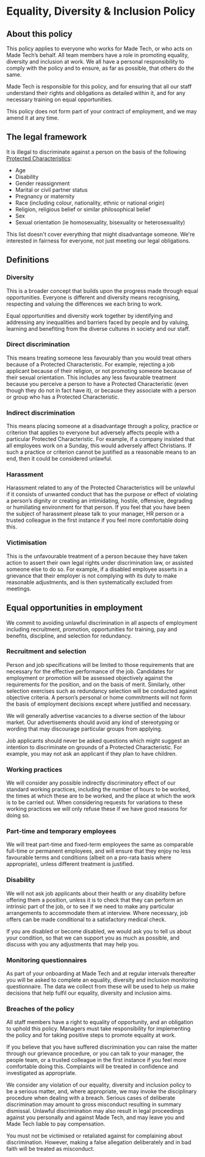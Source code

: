 # Equality, Diversity & Inclusion Policy

## About this policy

This policy applies to everyone who works for Made Tech, or who acts on Made Tech’s behalf. All team members have a role in promoting equality, diversity and inclusion at work. We all have a personal responsibility to comply with the policy and to ensure, as far as possible, that others do the same.

Made Tech is responsible for this policy, and for ensuring that all our staff understand their rights and obligations as detailed within it, and for any necessary training on equal opportunities.

This policy does not form part of your contract of employment, and we may amend it at any time.

## The legal framework

It is illegal to discriminate against a person on the basis of the following [Protected Characteristics](https://www.gov.uk/discrimination-your-rights):

- Age
- Disability
- Gender reassignment
- Marital or civil partner status
- Pregnancy or maternity
- Race (including colour, nationality, ethnic or national origin)
- Religion, religious belief or similar philosophical belief
- Sex
- Sexual orientation (ie homosexuality, bisexuality or heterosexuality)

This list doesn't cover everything that might disadvantage someone. We're interested in fairness for everyone, not just meeting our legal obligations.

## Definitions

### Diversity

This is a broader concept that builds upon the progress made through equal opportunities. Everyone is different and diversity means recognising, respecting and valuing the differences we each bring to work.

Equal opportunities and diversity work together by identifying and addressing any inequalities and barriers faced by people and by valuing, learning and benefiting from the diverse cultures in society and our staff.

### Direct discrimination

This means treating someone less favourably than you would treat others because of a Protected Characteristic. For example, rejecting a job applicant because of their religion, or not promoting someone because of their sexual orientation. This includes any less favourable treatment because you perceive a person to have a Protected Characteristic (even though they do not in fact have it), or because they associate with a person or group who has a Protected Characteristic.

### Indirect discrimination

This means placing someone at a disadvantage through a policy, practice or criterion that applies to everyone but adversely affects people with a particular Protected Characteristic. For example, if a company insisted that all employees work on a Sunday, this would adversely affect Christians. If such a practice or criterion cannot be justified as a reasonable means to an end, then it could be considered unlawful.

### Harassment

Harassment related to any of the Protected Characteristics will be unlawful if it consists of unwanted conduct that has the purpose or effect of violating a person’s dignity or creating an intimidating, hostile, offensive, degrading or humiliating environment for that person. If you feel that you have been the subject of harassment please talk to your manager, HR person or a trusted colleague in the first instance if you feel more comfortable doing this.

### Victimisation

This is the unfavourable treatment of a person because they have taken action to assert their own legal rights under discrimination law, or assisted someone else to do so. For example, if a disabled employee asserts in a grievance that their employer is not complying with its duty to make reasonable adjustments, and is then systematically excluded from meetings.

## Equal opportunities in employment

We commit to avoiding unlawful discrimination in all aspects of employment including recruitment, promotion, opportunities for training, pay and benefits, discipline, and selection for redundancy.

### Recruitment and selection

Person and job specifications will be limited to those requirements that are necessary for the effective performance of the job. Candidates for employment or promotion will be assessed objectively against the requirements for the position, and on the basis of merit. Similarly, other selection exercises such as redundancy selection will be conducted against objective criteria. A person’s personal or home commitments will not form the basis of employment decisions except where justified and necessary.

We will generally advertise vacancies to a diverse section of the labour market. Our advertisements should avoid any kind of stereotyping or wording that may discourage particular groups from applying.

Job applicants should never be asked questions which might suggest an intention to discriminate on grounds of a Protected Characteristic. For example, you may not ask an applicant if they plan to have children.

### Working practices

We will consider any possible indirectly discriminatory effect of our standard working practices, including the number of hours to be worked, the times at which these are to be worked, and the place at which the work is to be carried out. When considering requests for variations to these working practices we will only refuse these if we have good reasons for doing so.

### Part-time and temporary employees

We will treat part-time and fixed-term employees the same as comparable full-time or permanent employees, and will ensure that they enjoy no less favourable terms and conditions (albeit on a pro-rata basis where appropriate), unless different treatment is justified.

### Disability

We will not ask job applicants about their health or any disability before offering them a position, unless it is to check that they can perform an intrinsic part of the job, or to see if we need to make any particular arrangements to accommodate them at interview. Where necessary, job offers can be made conditional to a satisfactory medical check. 

If you are disabled or become disabled, we would ask you to tell us about your condition, so that we can support you as much as possible, and discuss with you any adjustments that may help you.

### Monitoring questionnaires

As part of your onboarding at Made Tech and at regular intervals thereafter you will be asked to complete an equality, diversity and inclusion monitoring questionnaire. The data we collect from these will be used to help us make decisions that help fulfil our equality, diversity and inclusion aims.

### Breaches of the policy

All staff members have a right to equality of opportunity, and an obligation to uphold this policy. Managers must take responsibility for implementing the policy and for taking positive steps to promote equality at work.

If you believe that you have suffered discrimination you can raise the matter through our grievance procedure, or you can talk to your manager, the people team, or a trusted colleague in the first instance if you feel more comfortable doing this. Complaints will be treated in confidence and investigated as appropriate.

We consider any violation of our equality, diversity and inclusion policy to be a serious matter, and, where appropriate, we may invoke the disciplinary procedure when dealing with a breach. Serious cases of deliberate discrimination may amount to gross misconduct resulting in summary dismissal. Unlawful discrimination may also result in legal proceedings against you personally and against Made Tech, and may leave you and Made Tech liable to pay compensation.

You must not be victimised or retaliated against for complaining about discrimination. However, making a false allegation deliberately and in bad faith will be treated as misconduct.
